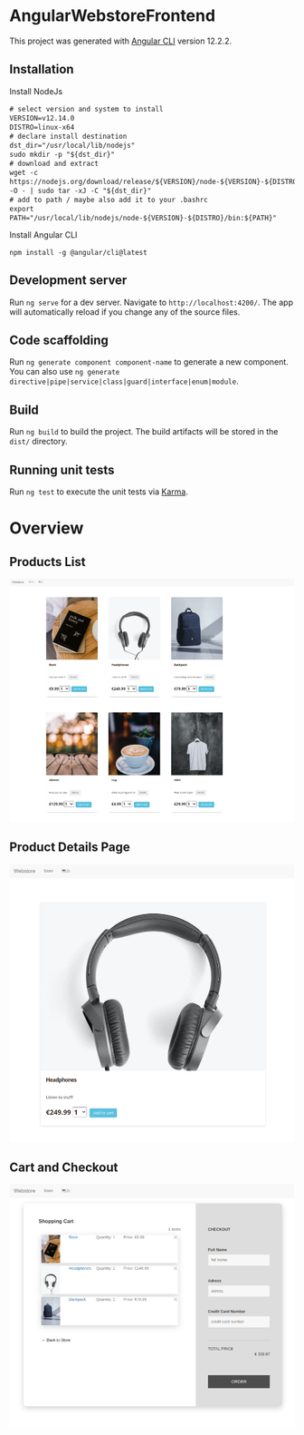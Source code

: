 # AngularWebstoreFrontend

This project was generated with [Angular CLI](https://github.com/angular/angular-cli) version 12.2.2.

## Installation
Install NodeJs

```
# select version and system to install
VERSION=v12.14.0
DISTRO=linux-x64
# declare install destination
dst_dir="/usr/local/lib/nodejs"
sudo mkdir -p "${dst_dir}"
# download and extract
wget -c https://nodejs.org/download/release/${VERSION}/node-${VERSION}-${DISTRO}.tar.xz -O - | sudo tar -xJ -C "${dst_dir}"
# add to path / maybe also add it to your .bashrc
export PATH="/usr/local/lib/nodejs/node-${VERSION}-${DISTRO}/bin:${PATH}"
```

Install Angular CLI
```
npm install -g @angular/cli@latest
```

## Development server

Run `ng serve` for a dev server. Navigate to `http://localhost:4200/`. The app will automatically reload if you change any of the source files.

## Code scaffolding

Run `ng generate component component-name` to generate a new component. You can also use `ng generate directive|pipe|service|class|guard|interface|enum|module`.

## Build

Run `ng build` to build the project. The build artifacts will be stored in the `dist/` directory.

## Running unit tests

Run `ng test` to execute the unit tests via [Karma](https://karma-runner.github.io).

# Overview
## Products List
![alt text](screenshots/products.png)
## Product Details Page
![alt text](screenshots/details.png)
## Cart and Checkout
![alt text](screenshots/cart.png)